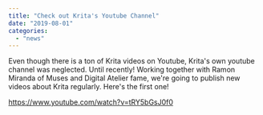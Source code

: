 ```yaml
---
title: "Check out Krita's Youtube Channel"
date: "2019-08-01"
categories: 
  - "news"
---
```


Even though there is a ton of Krita videos on Youtube, Krita's own youtube channel was neglected. Until recently! Working together with Ramon Miranda of Muses and Digital Atelier fame, we're going to publish new videos about Krita regularly. Here's the first one!

https://www.youtube.com/watch?v=tRY5bGsJ0f0

